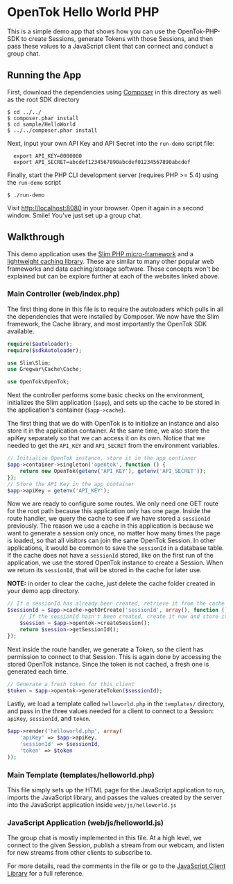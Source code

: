 # OpenTok Hello World PHP

This is a simple demo app that shows how you can use the OpenTok-PHP-SDK to create Sessions,
generate Tokens with those Sessions, and then pass these values to a JavaScript client that can
connect and conduct a group chat.

## Running the App

First, download the dependencies using [Composer](http://getcomposer.org) in this directory as well
as the root SDK directory

```
$ cd ../../
$ composer.phar install
$ cd sample/HelloWorld
$ ../../composer.phar install
```

Next, input your own API Key and API Secret into the `run-demo` script file:

```
  export API_KEY=0000000
  export API_SECRET=abcdef1234567890abcdef01234567890abcdef
```

Finally, start the PHP CLI development server (requires PHP >= 5.4) using the `run-demo` script

```
$ ./run-demo
```

Visit <http://localhost:8080> in your browser. Open it again in a second window. Smile! You've just
set up a group chat.

## Walkthrough

This demo application uses the [Slim PHP micro-framework](http://www.slimframework.com/) and
a [lightweight caching library](https://github.com/Gregwar/Cache). These are similar to many other
popular web frameworks and data caching/storage software. These concepts won't be explained but can
be explore further at each of the websites linked above.

### Main Controller (web/index.php)

The first thing done in this file is to require the autoloaders which pulls in all the dependencies
that were installed by Composer. We now have the Slim framework, the Cache library, and most
importantly the OpenTok SDK available.

```php
require($autoloader);
require($sdkAutoloader);

use Slim\Slim;
use Gregwar\Cache\Cache;

use OpenTok\OpenTok;
```

Next the controller performs some basic checks on the environment, initializes the Slim application
(`$app`), and sets up the cache to be stored in the application's container (`$app->cache`).

The first thing that we do with OpenTok is to initialize an instance and also store it in the
application container. At the same time, we also store the apiKey separately so that we can access
it on its own. Notice that we needed to get the `API_KEY` and `API_SECRET` from the environment
variables.

```php
// Initialize OpenTok instance, store it in the app contianer
$app->container->singleton('opentok', function () {
    return new OpenTok(getenv('API_KEY'), getenv('API_SECRET'));
});
// Store the API Key in the app container
$app->apiKey = getenv('API_KEY');
```

Now we are ready to configure some routes. We only need one GET route for the root path because this
application only has one page. Inside the route handler, we query the cache to see if we have stored
a `sessionId` previously. The reason we use a cache in this application is because we want to generate
a session only once, no matter how many times the page is loaded, so that all visitors can join the
same OpenTok Session. In other applications, it would be common to save the `sessionId` in a database
table. If the cache does not have a `sessionId` stored, like on the first run of the application, we
use the stored OpenTok instance to create a Session. When we return its `sessionId`, that will be
stored in the cache for later use.

**NOTE:** in order to clear the cache, just delete the cache folder created in your demo app directory.

```php
// If a sessionId has already been created, retrieve it from the cache
$sessionId = $app->cache->getOrCreate('sessionId', array(), function () use ($app) {
    // If the sessionId hasn't been created, create it now and store it
    $session = $app->opentok->createSession();
    return $session->getSessionId();
});
```

Next inside the route handler, we generate a Token, so the client has permission to connect to that
Session. This is again done by accessing the stored OpenTok instance. Since the token is not cached,
a fresh one is generated each time.

```php
// Generate a fresh token for this client
$token = $app->opentok->generateToken($sessionId);
```

Lastly, we load a template called `helloworld.php` in the `templates/` directory, and pass in the
three values needed for a client to connect to a Session: `apiKey`, `sessionId`, and `token`.

```php
$app->render('helloworld.php', array(
    'apiKey' => $app->apiKey,
    'sessionId' => $sessionId,
    'token' => $token
));
```

### Main Template (templates/helloworld.php)

This file simply sets up the HTML page for the JavaScript application to run, imports the
JavaScript library, and passes the values created by the server into the JavaScript application
inside `web/js/helloworld.js`

### JavaScript Application (web/js/helloworld.js)

The group chat is mostly implemented in this file. At a high level, we connect to the given
Session, publish a stream from our webcam, and listen for new streams from other clients to
subscribe to.

For more details, read the comments in the file or go to the
[JavaScript Client Library](http://tokbox.com/opentok/libraries/client/js/) for a full reference.
